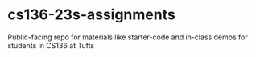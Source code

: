 # cs136-23s-assignments
Public-facing repo for materials like starter-code and in-class demos for students in CS136 at Tufts
